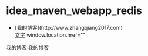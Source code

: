 # idea_maven_webapp_redis 



<ul>
  <li>[我的博客](http://www.zhangqiang2017.com)</li>
  <a href="#" target="_blank">文字</a>
  window.location.href=""
</ul>


[我的博客](http://www.zhangqiang2017.com)
[我的博客](http://www.zhangqiang2017.com "悬停显示")
